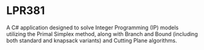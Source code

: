 # LPR381
A C# application designed to solve Integer Programming (IP) models utilizing the Primal Simplex method, along with Branch and Bound (including both standard and knapsack variants) and Cutting Plane algorithms.
